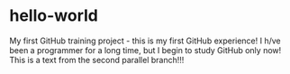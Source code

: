 # hello-world
My first GitHub training project - this is my first GitHub experience!
I h/ve been a programmer for a long time, but I begin to study GitHub only now!
This is a text from the second parallel branch!!!
